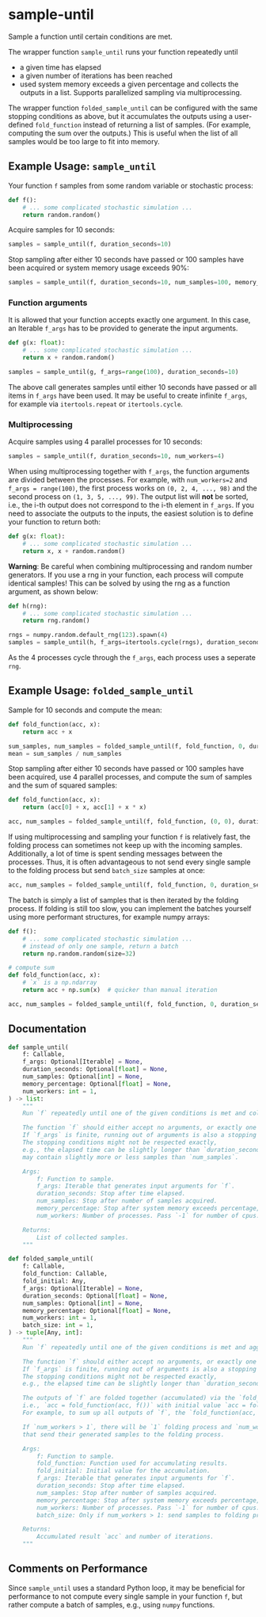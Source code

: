 # sample-until

Sample a function until certain conditions are met.

The wrapper function `sample_until` runs your function repeatedly until
- a given time has elapsed
- a given number of iterations has been reached
- used system memory exceeds a given percentage
and collects the outputs in a list.
Supports parallelized sampling via multiprocessing.

The wrapper function `folded_sample_until` can be configured with the same stopping conditions as above,
but it accumulates the outputs using a user-defined `fold_function` instead of returning a list of samples.
(For example, computing the sum over the outputs.)
This is useful when the list of all samples would be too large to fit into memory.


## Example Usage: `sample_until`

Your function `f` samples from some random variable or stochastic process:
```python
def f():
    # ... some complicated stochastic simulation ...
    return random.random()
```
Acquire samples for 10 seconds:
```python
samples = sample_until(f, duration_seconds=10)
```
Stop sampling after either 10 seconds have passed or 100 samples have been acquired or system memory usage exceeds 90%:
```python
samples = sample_until(f, duration_seconds=10, num_samples=100, memory_percentage=0.9)
```

### Function arguments
It is allowed that your function accepts exactly one argument.
In this case, an Iterable `f_args` has to be provided to generate the input arguments.
```python
def g(x: float):
    # ... some complicated stochastic simulation ...
    return x + random.random()

samples = sample_until(g, f_args=range(100), duration_seconds=10)
```
The above call generates samples until either 10 seconds have passed or all items in `f_args` have been used.
It may be useful to create infinite `f_args`, for example via `itertools.repeat` or `itertools.cycle`.


### Multiprocessing
Acquire samples using 4 parallel processes for 10 seconds:
```python
samples = sample_until(f, duration_seconds=10, num_workers=4)
```
When using multiprocessing together with `f_args`, the function arguments are divided between the processes.
For example, with `num_workers=2` and `f_args = range(100)`, the first process works on `(0, 2, 4, ..., 98)` and the second process on `(1, 3, 5, ..., 99)`.
The output list will **not** be sorted, i.e., the i-th output does not correspond to the i-th element in `f_args`. 
If you need to associate the outputs to the inputs, the easiest solution is to define your function to return both:
```python
def g(x: float):
    # ... some complicated stochastic simulation ...
    return x, x + random.random()
```

**Warning**: Be careful when combining multiprocessing and random number generators.
If you use a rng in your function, each process will compute identical samples!
This can be solved by using the rng as a function argument, as shown below:
```python
def h(rng):
    # ... some complicated stochastic simulation ...
    return rng.random()

rngs = numpy.random.default_rng(123).spawn(4)
samples = sample_until(h, f_args=itertools.cycle(rngs), duration_seconds=10, num_workers=4)
```
As the 4 processes cycle through the `f_args`, each process uses a seperate `rng`.

## Example Usage: `folded_sample_until`

Sample for 10 seconds and compute the mean:
```python
def fold_function(acc, x):
    return acc + x

sum_samples, num_samples = folded_sample_until(f, fold_function, 0, duration_seconds=10)
mean = sum_samples / num_samples
```

Stop sampling after either 10 seconds have passed or 100 samples have been acquired, use 4 parallel processes, and compute the sum of samples and the sum of squared samples: 
```python
def fold_function(acc, x):
    return (acc[0] + x, acc[1] + x * x)

acc, num_samples = folded_sample_until(f, fold_function, (0, 0), duration_seconds=10, num_samples=100, num_workers=4)
```

If using multiprocessing and sampling your function `f` is relatively fast, the folding process can sometimes not keep up with the incoming samples. Additionally, a lot of time is spent sending messages between the processes.
Thus, it is often advantageous to not send every single sample to the folding process but send `batch_size` samples at once: 
```python
acc, num_samples = folded_sample_until(f, fold_function, 0, duration_seconds=10, num_workers=4, batch_size=32)
```
The batch is simply a list of samples that is then iterated by the folding process.
If folding is still too slow, you can implement the batches yourself using more performant structures, for example numpy arrays:

```python
def f():
    # ... some complicated stochastic simulation ...
    # instead of only one sample, return a batch
    return np.random.random(size=32)

# compute sum
def fold_function(acc, x):
    # `x` is a np.ndarray
    return acc + np.sum(x)  # quicker than manual iteration

acc, num_samples = folded_sample_until(f, fold_function, 0, duration_seconds=10)
```

## Documentation
```python
def sample_until(
    f: Callable,
    f_args: Optional[Iterable] = None,
    duration_seconds: Optional[float] = None,
    num_samples: Optional[int] = None,
    memory_percentage: Optional[float] = None,
    num_workers: int = 1,
) -> list:
    """
    Run `f` repeatedly until one of the given conditions is met and collect its outputs.

    The function `f` should either accept no arguments, or exactly one argument that is generated for each sample via `f_args`.
    If `f_args` is finite, running out of arguments is also a stopping condition.
    The stopping conditions might not be respected exactly,
    e.g., the elapsed time can be slightly longer than `duration_seconds` and the output list
    may contain slightly more or less samples than `num_samples`.

    Args:
        f: Function to sample.
        f_args: Iterable that generates input arguments for `f`.
        duration_seconds: Stop after time elapsed.
        num_samples: Stop after number of samples acquired.
        memory_percentage: Stop after system memory exceeds percentage, e.g., `0.8`.
        num_workers: Number of processes. Pass `-1` for number of cpus.

    Returns:
        List of collected samples.
    """
```

```python
def folded_sample_until(
    f: Callable,
    fold_function: Callable,
    fold_initial: Any,
    f_args: Optional[Iterable] = None,
    duration_seconds: Optional[float] = None,
    num_samples: Optional[int] = None,
    memory_percentage: Optional[float] = None,
    num_workers: int = 1,
    batch_size: int = 1,
) -> tuple[Any, int]:
    """
    Run `f` repeatedly until one of the given conditions is met and aggregate its outputs.

    The function `f` should either accept no arguments, or exactly one argument that is generated for each sample via `f_args`.
    If `f_args` is finite, running out of arguments is also a stopping condition.
    The stopping conditions might not be respected exactly,
    e.g., the elapsed time can be slightly longer than `duration_seconds`.

    The outputs of `f` are folded together (accumulated) via the `fold_function` into `acc`,
    i.e., `acc = fold_function(acc, f())` with initial value `acc = fold_initial`.
    For example, to sum up all outputs of `f`, the `fold_function(acc, x)` should return `acc + x`.

    If `num_workers > 1`, there will be `1` folding process and `num_workers - 1` sampling processes
    that send their generated samples to the folding process.

    Args:
        f: Function to sample.
        fold_function: Function used for accumulating results.
        fold_initial: Initial value for the accumulation.
        f_args: Iterable that generates input arguments for `f`.
        duration_seconds: Stop after time elapsed.
        num_samples: Stop after number of samples acquired.
        memory_percentage: Stop after system memory exceeds percentage, e.g., `0.8`.
        num_workers: Number of processes. Pass `-1` for number of cpus.
        batch_size: Only if num_workers > 1: send samples to folding process in batches.

    Returns:
        Accumulated result `acc` and number of iterations.
    """
```

## Comments on Performance
Since `sample_until` uses a standard Python loop, it may be beneficial for performance to not compute every single sample in your function `f`,
but rather compute a batch of samples, e.g., using `numpy` functions.



